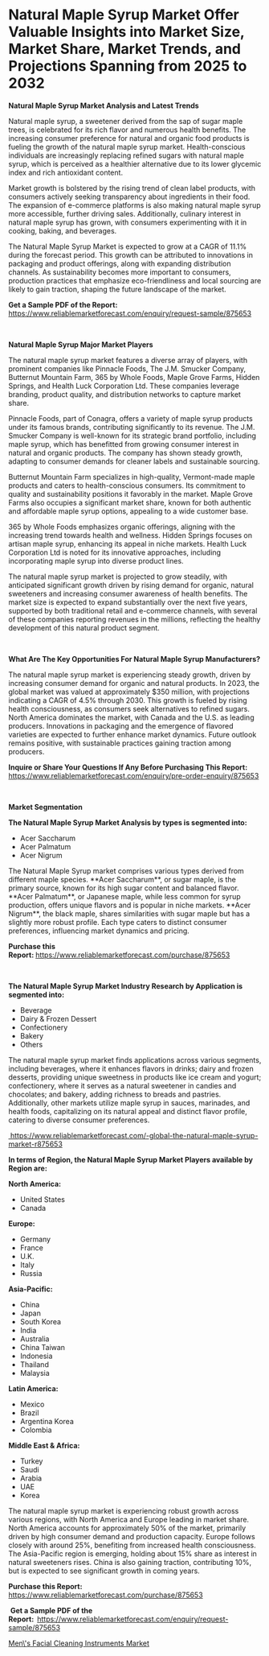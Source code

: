 <p><h1>Natural Maple Syrup Market Offer Valuable Insights into Market Size, Market Share, Market Trends, and Projections Spanning from 2025 to 2032</h1></p><p><strong>Natural Maple Syrup Market Analysis and Latest Trends</strong></p>
<p><p>Natural maple syrup, a sweetener derived from the sap of sugar maple trees, is celebrated for its rich flavor and numerous health benefits. The increasing consumer preference for natural and organic food products is fueling the growth of the natural maple syrup market. Health-conscious individuals are increasingly replacing refined sugars with natural maple syrup, which is perceived as a healthier alternative due to its lower glycemic index and rich antioxidant content.</p><p>Market growth is bolstered by the rising trend of clean label products, with consumers actively seeking transparency about ingredients in their food. The expansion of e-commerce platforms is also making natural maple syrup more accessible, further driving sales. Additionally, culinary interest in natural maple syrup has grown, with consumers experimenting with it in cooking, baking, and beverages.</p><p>The Natural Maple Syrup Market is expected to grow at a CAGR of 11.1% during the forecast period. This growth can be attributed to innovations in packaging and product offerings, along with expanding distribution channels. As sustainability becomes more important to consumers, production practices that emphasize eco-friendliness and local sourcing are likely to gain traction, shaping the future landscape of the market.</p></p>
<p><strong>Get a Sample PDF of the Report:&nbsp;</strong> <a href="https://www.reliablemarketforecast.com/enquiry/request-sample/875653?utm_campaign=3491&utm_medium=2&utm_source=Github&utm_content=ia&utm_term=21032025&utm_id=natural-maple-syrup">https://www.reliablemarketforecast.com/enquiry/request-sample/875653</a></p>
<p>&nbsp;</p>
<p><strong>Natural Maple Syrup Major Market Players</strong></p>
<p><p>The natural maple syrup market features a diverse array of players, with prominent companies like Pinnacle Foods, The J.M. Smucker Company, Butternut Mountain Farm, 365 by Whole Foods, Maple Grove Farms, Hidden Springs, and Health Luck Corporation Ltd. These companies leverage branding, product quality, and distribution networks to capture market share.</p><p>Pinnacle Foods, part of Conagra, offers a variety of maple syrup products under its famous brands, contributing significantly to its revenue. The J.M. Smucker Company is well-known for its strategic brand portfolio, including maple syrup, which has benefitted from growing consumer interest in natural and organic products. The company has shown steady growth, adapting to consumer demands for cleaner labels and sustainable sourcing.</p><p>Butternut Mountain Farm specializes in high-quality, Vermont-made maple products and caters to health-conscious consumers. Its commitment to quality and sustainability positions it favorably in the market. Maple Grove Farms also occupies a significant market share, known for both authentic and affordable maple syrup options, appealing to a wide customer base. </p><p>365 by Whole Foods emphasizes organic offerings, aligning with the increasing trend towards health and wellness. Hidden Springs focuses on artisan maple syrup, enhancing its appeal in niche markets. Health Luck Corporation Ltd is noted for its innovative approaches, including incorporating maple syrup into diverse product lines.</p><p>The natural maple syrup market is projected to grow steadily, with anticipated significant growth driven by rising demand for organic, natural sweeteners and increasing consumer awareness of health benefits. The market size is expected to expand substantially over the next five years, supported by both traditional retail and e-commerce channels, with several of these companies reporting revenues in the millions, reflecting the healthy development of this natural product segment.</p></p>
<p>&nbsp;</p>
<p><strong>What Are The Key Opportunities For Natural Maple Syrup Manufacturers?</strong></p>
<p><p>The natural maple syrup market is experiencing steady growth, driven by increasing consumer demand for organic and natural products. In 2023, the global market was valued at approximately $350 million, with projections indicating a CAGR of 4.5% through 2030. This growth is fueled by rising health consciousness, as consumers seek alternatives to refined sugars. North America dominates the market, with Canada and the U.S. as leading producers. Innovations in packaging and the emergence of flavored varieties are expected to further enhance market dynamics. Future outlook remains positive, with sustainable practices gaining traction among producers.</p></p>
<p><strong>Inquire or Share Your Questions If Any Before Purchasing This Report:</strong> <a href="https://www.reliablemarketforecast.com/enquiry/pre-order-enquiry/875653?utm_campaign=3491&utm_medium=2&utm_source=Github&utm_content=ia&utm_term=21032025&utm_id=natural-maple-syrup">https://www.reliablemarketforecast.com/enquiry/pre-order-enquiry/875653</a></p>
<p>&nbsp;</p>
<p><strong>Market Segmentation</strong></p>
<p><strong>The Natural Maple Syrup Market Analysis by types is segmented into:</strong></p>
<p><ul><li>Acer Saccharum</li><li>Acer Palmatum</li><li>Acer Nigrum</li></ul></p>
<p><p>The Natural Maple Syrup market comprises various types derived from different maple species. **Acer Saccharum**, or sugar maple, is the primary source, known for its high sugar content and balanced flavor. **Acer Palmatum**, or Japanese maple, while less common for syrup production, offers unique flavors and is popular in niche markets. **Acer Nigrum**, the black maple, shares similarities with sugar maple but has a slightly more robust profile. Each type caters to distinct consumer preferences, influencing market dynamics and pricing.</p></p>
<p><strong>Purchase this Report:&nbsp;</strong><a href="https://www.reliablemarketforecast.com/purchase/875653?utm_campaign=3491&utm_medium=2&utm_source=Github&utm_content=ia&utm_term=21032025&utm_id=natural-maple-syrup">https://www.reliablemarketforecast.com/purchase/875653</a></p>
<p>&nbsp;</p>
<p><strong>The Natural Maple Syrup Market Industry Research by Application is segmented into:</strong></p>
<p><ul><li>Beverage</li><li>Dairy & Frozen Dessert</li><li>Confectionery</li><li>Bakery</li><li>Others</li></ul></p>
<p><p>The natural maple syrup market finds applications across various segments, including beverages, where it enhances flavors in drinks; dairy and frozen desserts, providing unique sweetness in products like ice cream and yogurt; confectionery, where it serves as a natural sweetener in candies and chocolates; and bakery, adding richness to breads and pastries. Additionally, other markets utilize maple syrup in sauces, marinades, and health foods, capitalizing on its natural appeal and distinct flavor profile, catering to diverse consumer preferences.</p></p>
<p><a href="https://www.reliablemarketforecast.com/-global-the-natural-maple-syrup-market-r875653?utm_campaign=3491&utm_medium=2&utm_source=Github&utm_content=ia&utm_term=21032025&utm_id=natural-maple-syrup">&nbsp;https://www.reliablemarketforecast.com/-global-the-natural-maple-syrup-market-r875653</a></p>
<p><strong>In terms of Region, the Natural Maple Syrup Market Players available by Region are:</strong></p>
<p>
    <p> <strong> North America: </strong>
        <ul>
            <li>United States</li>
            <li>Canada</li>
        </ul>
        </p> 
    <p> <strong> Europe: </strong>
        <ul>
            <li>Germany</li>
            <li>France</li>
            <li>U.K.</li>
            <li>Italy</li>
            <li>Russia</li>
        </ul>
        </p> 
    <p> <strong> Asia-Pacific: </strong>
        <ul>
            <li>China</li>
            <li>Japan</li>
            <li>South Korea</li>
            <li>India</li>
            <li>Australia</li>
            <li>China Taiwan</li>
            <li>Indonesia</li>
            <li>Thailand</li>
            <li>Malaysia</li>
        </ul>
        </p> 
    <p> <strong> Latin America: </strong>
        <ul>
            <li>Mexico</li>
            <li>Brazil</li>
            <li>Argentina Korea</li>
            <li>Colombia</li>
        </ul>
        </p> 
    <p> <strong> Middle East & Africa: </strong>
        <ul>
            <li>Turkey</li>
            <li>Saudi</li>
            <li>Arabia</li>
            <li>UAE</li>
            <li>Korea</li>
        </ul>
    </p>
    </p>
<p><p>The natural maple syrup market is experiencing robust growth across various regions, with North America and Europe leading in market share. North America accounts for approximately 50% of the market, primarily driven by high consumer demand and production capacity. Europe follows closely with around 25%, benefiting from increased health consciousness. The Asia-Pacific region is emerging, holding about 15% share as interest in natural sweeteners rises. China is also gaining traction, contributing 10%, but is expected to see significant growth in coming years.</p></p>
<p><strong>Purchase this Report: </strong><a href="https://www.reliablemarketforecast.com/purchase/875653?utm_campaign=3491&utm_medium=2&utm_source=Github&utm_content=ia&utm_term=21032025&utm_id=natural-maple-syrup">https://www.reliablemarketforecast.com/purchase/875653</a></p>
<p>&nbsp;<strong>Get a Sample PDF of the Report:&nbsp;&nbsp;</strong><a href="https://www.reliablemarketforecast.com/enquiry/request-sample/875653?utm_campaign=3491&utm_medium=2&utm_source=Github&utm_content=ia&utm_term=21032025&utm_id=natural-maple-syrup">https://www.reliablemarketforecast.com/enquiry/request-sample/875653</a></p>
<p><strong></strong></p>
<p><p><a href="https://github.com/braisykhwezi/Market-Research-Report-List-1/blob/main/mens-facial-cleaning-instruments-market.md?utm_campaign=3491&utm_medium=2&utm_source=Github&utm_content=ia&utm_term=21032025&utm_id=natural-maple-syrup">Men\'s Facial Cleaning Instruments Market</a></p></p>
